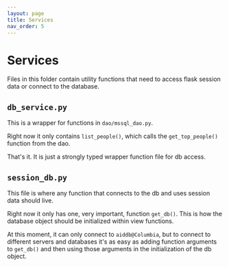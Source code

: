 ```yaml
---
layout: page
title: Services
nav_order: 5
---
```


# Services
Files in this folder contain utility functions that need to access flask session data or connect to the database.

## `db_service.py`
This is a wrapper for functions in `dao/mssql_dao.py`.

Right now it only contains `list_people()`, which calls the `get_top_people()` function from the dao.

That's it. It is just a strongly typed wrapper function file for db access.

## `session_db.py`
This file is where any function that connects to the db and uses session data should live.

Right now it only has one, very important, function `get_db()`. This is how the database object should be initialized within view functions.

At this moment, it can only connect to `aiddb@Columbia`, but to connect to different servers and databases it's as easy as adding function arguments to `get_db()` and then using those arguments in the initialization of the db object.
